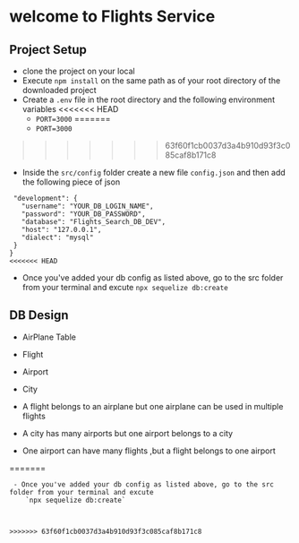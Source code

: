 # welcome to Flights Service

## Project Setup
- clone the project on your local 
- Execute `npm install` on the same path as of your root directory of the downloaded project
- Create a `.env` file in the root directory and the following environment variables
<<<<<<< HEAD
   - `PORT=3000`
=======
  - `PORT=3000`
>>>>>>> 63f60f1cb0037d3a4b910d93f3c085caf8b171c8
- Inside the `src/config` folder create a new file `config.json` and then add the following piece of json
 
 ```{
  "development": {
    "username": "YOUR_DB_LOGIN_NAME",
    "password": "YOUR_DB_PASSWORD",
    "database": "Flights_Search_DB_DEV",
    "host": "127.0.0.1",
    "dialect": "mysql"
  }
}
<<<<<<< HEAD
```
- Once you've added your db config as listed above, go to the src folder from your terminal and excute `npx sequelize db:create`


## DB Design
 - AirPlane Table
 - Flight
 - Airport
 - City

 - A flight belongs to an airplane but one airplane can be used in multiple flights 
 - A city has many airports but one airport belongs to a city
 - One airport can have many flights ,but a flight belongs to one airport
 
=======

```
 - Once you've added your db config as listed above, go to the src folder from your terminal and excute
    `npx sequelize db:create`



>>>>>>> 63f60f1cb0037d3a4b910d93f3c085caf8b171c8

